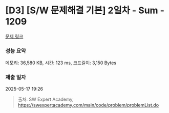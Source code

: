 # [D3] [S/W 문제해결 기본] 2일차 - Sum - 1209 

[문제 링크](https://swexpertacademy.com/main/code/problem/problemDetail.do?contestProbId=AV13_BWKACUCFAYh) 

### 성능 요약

메모리: 36,580 KB, 시간: 123 ms, 코드길이: 3,150 Bytes

### 제출 일자

2025-05-17 19:26



> 출처: SW Expert Academy, https://swexpertacademy.com/main/code/problem/problemList.do